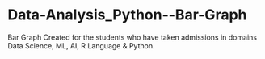 # Data-Analysis_Python--Bar-Graph
Bar Graph Created for the students who have taken admissions in domains Data Science, ML, AI, R Language &amp; Python.
